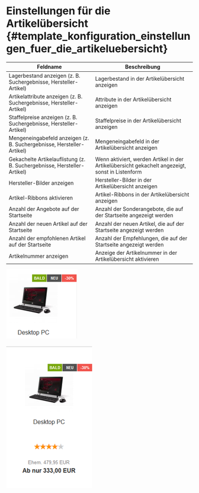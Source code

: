 # Einstellungen für die Artikelübersicht {#template_konfiguration_einstellungen_fuer_die_artikeluebersicht}

|Feldname|Beschreibung|
|--------|------------|
|Lagerbestand anzeigen \(z. B. Suchergebnisse, Hersteller-Artikel\)|Lagerbestand in der Artikelübersicht anzeigen|
|Artikelattribute anzeigen \(z. B. Suchergebnisse, Hersteller-Artikel\)|Attribute in der Artikelübersicht anzeigen|
|Staffelpreise anzeigen \(z. B. Suchergebnisse, Hersteller-Artikel\)|Staffelpreise in der Artikelübersicht anzeigen|
|Mengeneingabefeld anzeigen \(z. B. Suchergebnisse, Hersteller-Artikel\)|Mengeneingabefeld in der Artikelübersicht anzeigen|
|Gekachelte Artikelauflistung \(z. B. Suchergebnisse, Hersteller-Artikel\)|Wenn aktiviert, werden Artikel in der Artikelübersicht gekachelt angezeigt, sonst in Listenform|
|Hersteller-Bilder anzeigen|Hersteller-Bilder in der Artikelübersicht anzeigen|
|Artikel-Ribbons aktivieren|Artikel-Ribbons in der Artikelübersicht anzeigen|
|Anzahl der Angebote auf der Startseite|Anzahl der Sonderangebote, die auf der Startseite angezeigt werden|
|Anzahl der neuen Artikel auf der Startseite|Anzahl der neuen Artikel, die auf der Startseite angezeigt werden|
|Anzahl der empfohlenen Artikel auf der Startseite|Anzahl der Empfehlungen, die auf der Startseite angezeigt werden|
|Artikelnummer anzeigen|Anzeige der Artikelnummer in der Artikelübersicht aktivieren|

![](Bilder/Abb159_ArtikelRibbons.PNG "Mehrere Ribbons bei einem Artikelbild")

![](Bilder/Abb160_ProduktbewertungenGekachelt.PNG "vier Sterne-Bewertung in Kachelansicht")



